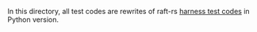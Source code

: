 In this directory, all test codes are rewrites of raft-rs [harness test codes](https://github.com/tikv/raft-rs/tree/master/harness) in Python version.